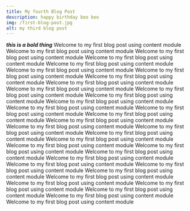 ```yaml
---
title: My fourth Blog Post
description: happy birthday boo boo
img: /first-blog-post.jpg
alt: my third blog post
---
```


***this is a bold thing***
Welcome to my first blog post using content module
Welcome to my first blog post using content module
Welcome to my first blog post using content module
Welcome to my first blog post using content module
Welcome to my first blog post using content module
Welcome to my first blog post using content module
Welcome to my first blog post using content module
Welcome to my first blog post using content module
Welcome to my first blog post using content module
Welcome to my first blog post using content module
Welcome to my first blog post using content module
Welcome to my first blog post using content module
Welcome to my first blog post using content module
Welcome to my first blog post using content module
Welcome to my first blog post using content module
Welcome to my first blog post using content module
Welcome to my first blog post using content module
Welcome to my first blog post using content module
Welcome to my first blog post using content module
Welcome to my first blog post using content module
Welcome to my first blog post using content module
Welcome to my first blog post using content module
Welcome to my first blog post using content module
Welcome to my first blog post using content module
Welcome to my first blog post using content module
Welcome to my first blog post using content module
Welcome to my first blog post using content module
Welcome to my first blog post using content module
Welcome to my first blog post using content module
Welcome to my first blog post using content module
Welcome to my first blog post using content module
Welcome to my first blog post using content module
Welcome to my first blog post using content module
Welcome to my first blog post using content module
